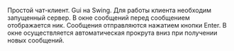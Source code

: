 Простой чат-клиент. Gui на Swing. Для работы клиента необходим запущенный сервер. В окне сообщений перед сообщением отображается ник.
Сообщения отправляются нажатием кнопки Enter. В окне осуществляется автоматическая прокрута вниз при получении новых сообщений.
